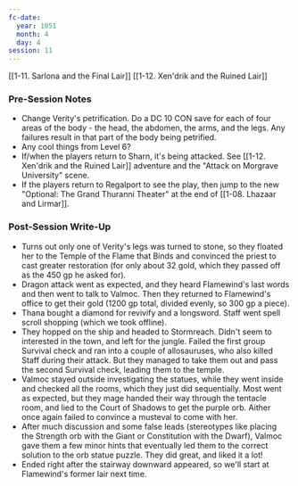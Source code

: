 ```yaml
---
fc-date:
  year: 1051
  month: 4
  day: 4
session: 11
---
```

[[1-11. Sarlona and the Final Lair]] [[1-12. Xen'drik and the Ruined Lair]]

### Pre-Session Notes

* Change Verity's petrification. Do a DC 10 CON save for each of four areas of the body - the head, the abdomen, the arms, and the legs. Any failures result in that part of the body being petrified.  
* Any cool things from Level 6?
* If/when the players return to Sharn, it's being attacked. See [[1-12. Xen'drik and the Ruined Lair]] adventure and the "Attack on Morgrave University" scene.
* If the players return to Regalport to see the play, then jump to the new "Optional: The Grand Thuranni Theater" at the end of [[1-08. Lhazaar and Lirmar]].

### Post-Session Write-Up

* Turns out only one of Verity's legs was turned to stone, so they floated her to the Temple of the Flame that Binds and convinced the priest to cast greater restoration (for only about 32 gold, which they passed off as the 450 gp he asked for).
* Dragon attack went as expected, and they heard Flamewind's last words and then went to talk to Valmoc. Then they returned to Flamewind's office to get their gold (1200 gp total, divided evenly, so 300 gp a piece).
* Thana bought a diamond for revivify and a longsword. Staff went spell scroll shopping (which we took offline).
* They hopped on the ship and headed to Stormreach. Didn't seem to interested in the town, and left for the jungle. Failed the first group Survival check and ran into a couple of allosauruses, who also killed Staff during their attack. But they managed to take them out and pass the second Survival check, leading them to the temple.
* Valmoc stayed outside investigating the statues, while they went inside and checked all the rooms, which they just did sequentially. Most went as expected, but they mage handed their way through the tentacle room, and lied to the Court of Shadows to get the purple orb. Aither once again failed to convince a musteval to come with her.
* After much discussion and some false leads (stereotypes like placing the Strength orb with the Giant or Constitution with the Dwarf), Valmoc gave them a few minor hints that eventually led them to the correct solution to the orb statue puzzle. They did great, and liked it a lot!
* Ended right after the stairway downward appeared, so we'll start at Flamewind's former lair next time.
